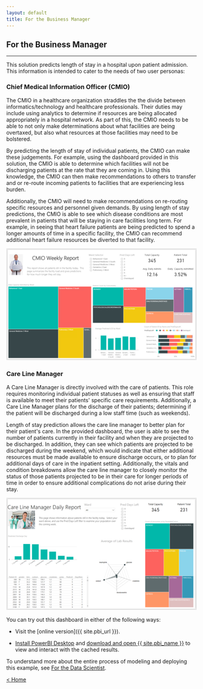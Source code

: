 ```yaml
---
layout: default
title: For the Business Manager
---
```


## For the Business Manager
------------------------------

This solution predicts length of stay in a hospital upon patient admission.  This information is intended to cater to the needs of two user personas:

### Chief Medical Information Officer (CMIO)

The CMIO in a healthcare organization straddles the the divide between informatics/technology and healthcare professionals. Their duties may include using analytics to determine if resources are being allocated appropriately in a hospital network. As part of this, the CMIO needs to be able to not only make determinations about what facilities are being overtaxed, but also what resources at those facilities may need to be bolstered.

By predicting the length of stay of individual patients, the CMIO can make these judgements. For example, using the dashboard provided in this solution, the CMIO is able to determine which facilities will not be discharging patients at the rate that they are coming in. Using this knowledge, the CMIO can then make recommendations to others to transfer and or re-route incoming patients to facilities that are experiencing less burden.

Additionally, the CMIO will need to make recommendations on re-routing specific resources and personnel given demands. By using length of stay predictions, the CMIO is able to see which disease conditions are most prevalent in patients that will be staying in care facilities long term. For example, in seeing that heart failure patients are being predicted to spend a longer amounts of time in a specific facility, the CMIO can recommend additional heart failure resources be diverted to that facility.

<img src="images/pbi.png"/>

### Care Line Manager

A Care Line Manager is directly involved with the care of patients. This role requires monitoring individual patient statuses as well as ensuring that staff is available to meet their patients' specific care requirements. Additionally, a Care Line Manager plans for the discharge of their patients; determining if the patient will be discharged during a low staff time (such as weekends).

Length of stay prediction allows the care line manager to better plan for their patient's care. In the provided dashboard, the user is able to see the number of patients currently in their facility and when they are projected to be discharged. In addition, they can see which patients are projected to be discharged during the weekend, which would indicate that either additional resources must be made available to ensure discharge occurs, or to plan for additional days of care in the inpatient setting. Additionally, the vitals and condition breakdowns allow the care line manager to closely monitor the status of those patients projected to be in their care for longer periods of time in order to ensure additional complications do not arise during their stay.

<img src="images/pbi2.png"/>

You can try out this dashboard in either of the following ways:

* Visit the [online version]({{ site.pbi_url }}).

*  <a href="https://powerbi.microsoft.com/en-us/desktop/" target="_blank">Install PowerBI Desktop</a> and <a href="{{ site.code_url}}/blob/master/{{ site.pbi_name }}" target="_blank">download and open {{ site.pbi_name }}</a> to view and interact with the cached results.

To understand more about the entire process of modeling and deploying this example, see [For the Data Scientist](data-scientist.html).
 

[&lt; Home](index.html)